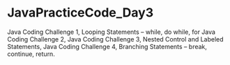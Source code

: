 # JavaPracticeCode_Day3
Java Coding Challenge 1, 
Looping Statements – while, do while, for 
Java Coding Challenge 2, 
Java Coding Challenge 3, 
Nested Control and Labeled Statements,
Java Coding Challenge 4, 
Branching Statements – break, continue, return.

